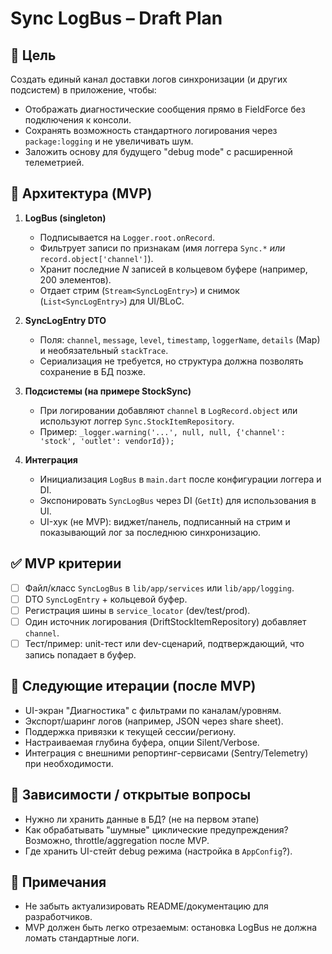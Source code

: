 # Sync LogBus – Draft Plan

## 🎯 Цель
Создать единый канал доставки логов синхронизации (и других подсистем) в приложение, чтобы:
- Отображать диагностические сообщения прямо в FieldForce без подключения к консоли.
- Сохранять возможность стандартного логирования через `package:logging` и не увеличивать шум.
- Заложить основу для будущего "debug mode" с расширенной телеметрией.

## 🔧 Архитектура (MVP)
1. **LogBus (singleton)**
   - Подписывается на `Logger.root.onRecord`.
   - Фильтрует записи по признакам (имя логгера `Sync.*` *или* `record.object['channel']`).
   - Хранит последние *N* записей в кольцевом буфере (например, 200 элементов).
   - Отдает стрим (`Stream<SyncLogEntry>`) и снимок (`List<SyncLogEntry>`) для UI/BLoC.

2. **SyncLogEntry DTO**
   - Поля: `channel`, `message`, `level`, `timestamp`, `loggerName`, `details` (Map) и необязательный `stackTrace`.
   - Сериализация не требуется, но структура должна позволять сохранение в БД позже.

3. **Подсистемы (на примере StockSync)**
   - При логировании добавляют `channel` в `LogRecord.object` или используют логгер `Sync.StockItemRepository`.
   - Пример: `_logger.warning('...', null, null, {'channel': 'stock', 'outlet': vendorId});`

4. **Интеграция**
   - Инициализация `LogBus` в `main.dart` после конфигурации логгера и DI.
   - Экспонировать `SyncLogBus` через DI (`GetIt`) для использования в UI.
   - UI-хук (не MVP): виджет/панель, подписанный на стрим и показывающий лог за последнюю синхронизацию.

## ✅ MVP критерии
- [ ] Файл/класс `SyncLogBus` в `lib/app/services` или `lib/app/logging`.
- [ ] DTO `SyncLogEntry` + кольцевой буфер.
- [ ] Регистрация шины в `service_locator` (dev/test/prod).
- [ ] Один источник логирования (DriftStockItemRepository) добавляет `channel`.
- [ ] Тест/пример: unit-тест или dev-сценарий, подтверждающий, что запись попадает в буфер.

## 🚀 Следующие итерации (после MVP)
- UI-экран "Диагностика" с фильтрами по каналам/уровням.
- Экспорт/шаринг логов (например, JSON через share sheet).
- Поддержка привязки к текущей сессии/региону.
- Настраиваемая глубина буфера, опции Silent/Verbose.
- Интеграция с внешними репортинг-сервисами (Sentry/Telemetry) при необходимости.

## 📌 Зависимости / открытые вопросы
- Нужно ли хранить данные в БД? (не на первом этапе)
- Как обрабатывать "шумные" циклические предупреждения? Возможно, throttle/aggregation после MVP.
- Где хранить UI-стейт debug режима (настройка в `AppConfig`?).

## 📝 Примечания
- Не забыть актуализировать README/документацию для разработчиков.
- MVP должен быть легко отрезаемым: остановка LogBus не должна ломать стандартные логи.
